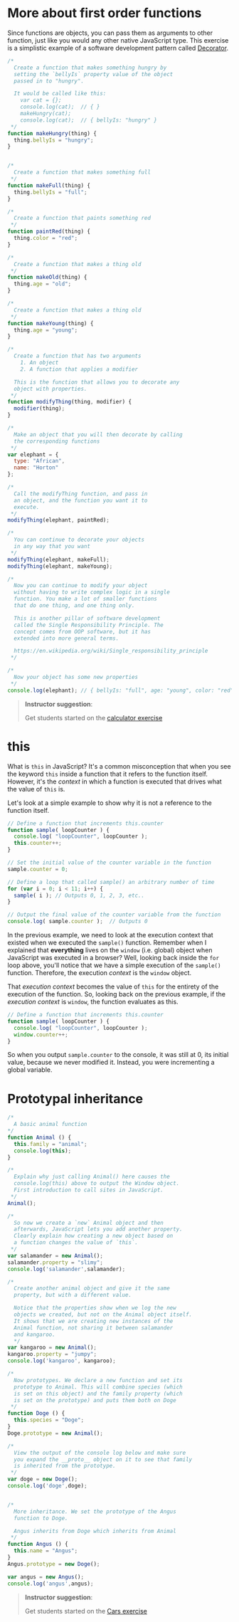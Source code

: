 # More about first order functions

Since functions are objects, you can pass them as arguments to other function, just like you would any other native JavaScript type. This exercise is a simplistic example of a software development pattern called [Decorator](https://developer.mozilla.org/en-US/docs/Decorators).

```js
/*
  Create a function that makes something hungry by
  setting the `bellyIs` property value of the object
  passed in to "hungry".

  It would be called like this:
    var cat = {};
    console.log(cat);  // { }
    makeHungry(cat);
    console.log(cat);  // { bellyIs: "hungry" }
 */
function makeHungry(thing) {
  thing.bellyIs = "hungry";
}


/*
  Create a function that makes something full
 */
function makeFull(thing) {
  thing.bellyIs = "full";
}

/*
  Create a function that paints something red
 */
function paintRed(thing) {
  thing.color = "red";
}

/*
  Create a function that makes a thing old
 */
function makeOld(thing) {
  thing.age = "old";
}

/*
  Create a function that makes a thing old
 */
function makeYoung(thing) {
  thing.age = "young";
}

/*
  Create a function that has two arguments
    1. An object
    2. A function that applies a modifier

  This is the function that allows you to decorate any
  object with properties.
 */
function modifyThing(thing, modifier) {
  modifier(thing);
}

/*
  Make an object that you will then decorate by calling
  the corresponding functions
 */
var elephant = {
  type: "African",
  name: "Horton"
};

/*
  Call the modifyThing function, and pass in
  an object, and the function you want it to 
  execute.
 */
modifyThing(elephant, paintRed);

/*
  You can continue to decorate your objects
  in any way that you want
 */
modifyThing(elephant, makeFull);
modifyThing(elephant, makeYoung);

/*
  Now you can continue to modify your object
  without having to write complex logic in a single
  function. You make a lot of smaller functions
  that do one thing, and one thing only.

  This is another pillar of software development
  called the Single Responsibility Principle. The 
  concept comes from OOP software, but it has 
  extended into more general terms.

  https://en.wikipedia.org/wiki/Single_responsibility_principle
 */

/*
  Now your object has some new properties
 */
console.log(elephant); // { bellyIs: "full", age: "young", color: "red" }
```
> **Instructor suggestion**:
>
> Get students started on the [calculator exercise](exercises/CALCULATOR.md)

# this

What is `this` in JavaScript? It's a common misconception that when you see the keyword `this` inside a function that it refers to the function itself. However, it's the *context* in which a function is executed that drives what the value of `this` is.

Let's look at a simple example to show why it is not a reference to the function itself.

```js
// Define a function that increments this.counter
function sample( loopCounter ) {
  console.log( "loopCounter", loopCounter );
  this.counter++;
}

// Set the initial value of the counter variable in the function
sample.counter = 0;

// Define a loop that called sample() an arbitrary number of time
for (var i = 0; i < 11; i++) {
  sample( i ); // Outputs 0, 1, 2, 3, etc..
}

// Output the final value of the counter variable from the function
console.log( sample.counter );  // Outputs 0
```

In the previous example, we need to look at the execution context that existed when we executed the `sample()` function. Remember when I explained that **everything** lives on the `window` (i.e. global) object when JavaScript was executed in a browser? Well, looking back inside the `for` loop above, you'll notice that we have a simple execution of the `sample()` function. Therefore, the execution *context* is the `window` object.

That *execution context* becomes the value of `this` for the entirety of the execution of the function. So, looking back on the previous example, if the *execution context* is `window`, the function evaluates as this.

```js
// Define a function that increments this.counter
function sample( loopCounter ) {
  console.log( "loopCounter", loopCounter );
  window.counter++;
}
```

So when you output `sample.counter` to the console, it was still at 0, its initial value, because we never modified it. Instead, you were incrementing a global variable.

# Prototypal inheritance

```js
/*
  A basic animal function
*/
function Animal () {
  this.family = "animal";
  console.log(this);
}

/*
  Explain why just calling Animal() here causes the 
  console.log(this) above to output the Window object.
  First introduction to call sites in JavaScript.
 */
Animal();

/*
  So now we create a `new` Animal object and then 
  afterwards, JavaScript lets you add another property.
  Clearly explain how creating a new object based on 
  a function changes the value of `this`.
 */
var salamander = new Animal();
salamander.property = "slimy";
console.log('salamander',salamander);

/*
  Create another animal object and give it the same 
  property, but with a different value.

  Notice that the properties show when we log the new 
  objects we created, but not on the Animal object itself.
  It shows that we are creating new instances of the 
  Animal function, not sharing it between salamander 
  and kangaroo. 
  */
var kangaroo = new Animal();
kangaroo.property = "jumpy";
console.log('kangaroo', kangaroo);

/*
  Now prototypes. We declare a new function and set its 
  prototype to Animal. This will combine species (which 
  is set on this object) and the family property (which 
  is set on the prototype) and puts them both on Doge
 */
function Doge () {
  this.species = "Doge";
}
Doge.prototype = new Animal();

/*
  View the output of the console log below and make sure 
  you expand the __proto__ object on it to see that family 
  is inherited from the prototype.
 */
var doge = new Doge();
console.log('doge',doge);


/*
  More inheritance. We set the prototype of the Angus 
  function to Doge.

  Angus inherits from Doge which inherits from Animal
 */
function Angus () {
  this.name = "Angus";
}
Angus.prototype = new Doge();

var angus = new Angus();
console.log('angus',angus);
```

> **Instructor suggestion**:
>
> Get students started on the [Cars exercise](exercises/CARS.md)
